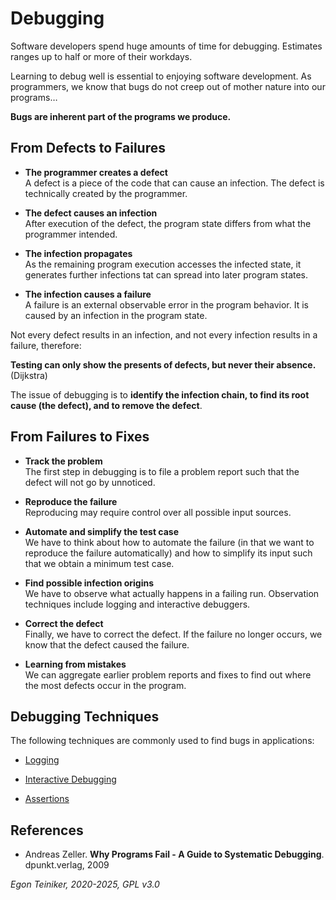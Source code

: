 # Debugging

Software developers spend huge amounts of time for debugging. 
Estimates ranges up to half or more of their workdays.

Learning to debug well is essential to enjoying software development. 
As programmers, we know that bugs do not creep out of mother nature into our programs… 

**Bugs are inherent part of the programs we produce.**


## From Defects to Failures

* **The programmer creates a defect**\
  A defect is a piece of the code that can cause an infection. 
  The defect is technically created by the programmer.

* **The defect causes an infection**\
  After execution of the defect, the program state differs from what the programmer intended.

* **The infection propagates**\
  As the remaining program execution accesses the infected state, 
  it generates further infections tat can spread into later program states. 

* **The infection causes a failure**\
  A failure is an external observable error in the program behavior. 
  It is caused by an infection in the program state.

Not every defect results in an infection, and not every infection results in a failure, therefore: 

**Testing can only show the presents of defects, but never their absence.** (Dijkstra)

The issue of debugging is to **identify the infection chain, to find its root cause (the defect), and to remove the defect**.


## From Failures to Fixes

* **Track the problem**\
  The first step in debugging is to file a problem report such that the defect will not go by unnoticed.

* **Reproduce the failure**\
  Reproducing may require control over all possible input sources.

* **Automate and simplify the test case**\
  We have to think about how to automate the failure (in that we want to reproduce the failure automatically) 
  and how to simplify its input such that we obtain a minimum test case.

* **Find possible infection origins**\
  We have to observe what actually happens in a failing run. 
  Observation techniques include logging and interactive debuggers.

* **Correct the defect**\
  Finally, we have to correct the defect. 
  If the failure no longer occurs, we know that the defect caused the failure.

* **Learning from mistakes**\
  We can aggregate earlier problem reports and fixes to find out where 
  the most defects occur in the program.


## Debugging Techniques

The following techniques are commonly used to find bugs in applications:

* [Logging](https://github.com/teiniker/teiniker-lectures-softwaretesting/tree/master/debugging/logging)

* [Interactive Debugging](https://github.com/teiniker/teiniker-lectures-softwaretesting/tree/master/debugging/debugger)

* [Assertions](https://github.com/teiniker/teiniker-lectures-softwaretesting/tree/master/debugging/assertions)


## References
* Andreas Zeller. **Why Programs Fail - A Guide to Systematic Debugging**. dpunkt.verlag, 2009

*Egon Teiniker, 2020-2025, GPL v3.0*



